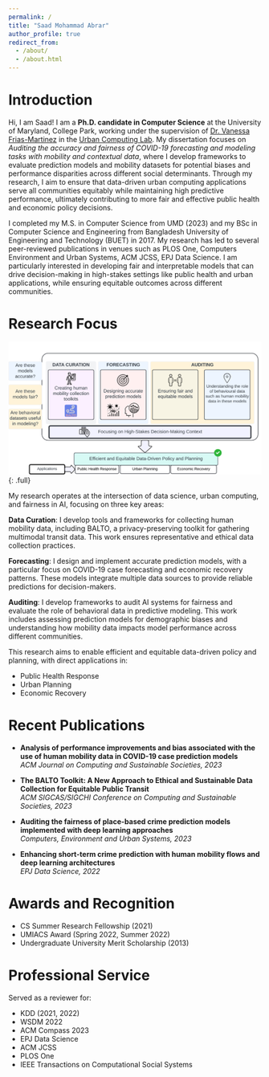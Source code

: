 ```yaml
---
permalink: /
title: "Saad Mohammad Abrar"
author_profile: true
redirect_from:
  - /about/
  - /about.html
---
```


# Introduction

Hi, I am Saad! I am a **Ph.D. candidate in Computer Science** at the University of Maryland, College Park, working under the supervision of [Dr. Vanessa Frias-Martinez](https://vanessafriasmartinez.umiacs.io/) in the [Urban Computing Lab](https://www.urbancomputinglab.org/). My dissertation focuses on *Auditing the accuracy and fairness of COVID-19 forecasting and modeling tasks with mobility and contextual data*, where I develop frameworks to evaluate prediction models and mobility datasets for potential biases and performance disparities across different social determinants. Through my research, I aim to ensure that data-driven urban computing applications serve all communities equitably while maintaining high predictive performance, ultimately contributing to more fair and effective public health and economic policy decisions.

I completed my M.S. in Computer Science from UMD (2023) and my BSc in Computer Science and Engineering from Bangladesh University of Engineering and Technology (BUET) in 2017. My research has led to several peer-reviewed publications in venues such as PLOS One, Computers Environment and Urban Systems, ACM JCSS, EPJ Data Science. I am particularly interested in developing fair and interpretable models that can drive decision-making in high-stakes settings like public health and urban applications, while ensuring equitable outcomes across different communities.

# Research Focus


![Research Framework](/images/ResearchFocus.png){: .full}

My research operates at the intersection of data science, urban computing, and fairness in AI, focusing on three key areas:

**Data Curation**: I develop tools and frameworks for collecting human mobility data, including BALTO, a privacy-preserving toolkit for gathering multimodal transit data. This work ensures representative and ethical data collection practices.

**Forecasting**: I design and implement accurate prediction models, with a particular focus on COVID-19 case forecasting and economic recovery patterns. These models integrate multiple data sources to provide reliable predictions for decision-makers.

**Auditing**: I develop frameworks to audit AI systems for fairness and evaluate the role of behavioral data in predictive modeling. This work includes assessing prediction models for demographic biases and understanding how mobility data impacts model performance across different communities.

This research aims to enable efficient and equitable data-driven policy and planning, with direct applications in:
- Public Health Response
- Urban Planning
- Economic Recovery



# Recent Publications

- **Analysis of performance improvements and bias associated with the use of human mobility data in COVID-19 case prediction models**  
  _ACM Journal on Computing and Sustainable Societies, 2023_

- **The BALTO Toolkit: A New Approach to Ethical and Sustainable Data Collection for Equitable Public Transit**  
  _ACM SIGCAS/SIGCHI Conference on Computing and Sustainable Societies, 2023_

- **Auditing the fairness of place-based crime prediction models implemented with deep learning approaches**  
  _Computers, Environment and Urban Systems, 2023_

- **Enhancing short-term crime prediction with human mobility flows and deep learning architectures**  
  _EPJ Data Science, 2022_

# Awards and Recognition

- CS Summer Research Fellowship (2021)
- UMIACS Award (Spring 2022, Summer 2022)
- Undergraduate University Merit Scholarship (2013)

# Professional Service

Served as a reviewer for:

- KDD (2021, 2022)
- WSDM 2022
- ACM Compass 2023
- EPJ Data Science
- ACM JCSS
- PLOS One
- IEEE Transactions on Computational Social Systems
